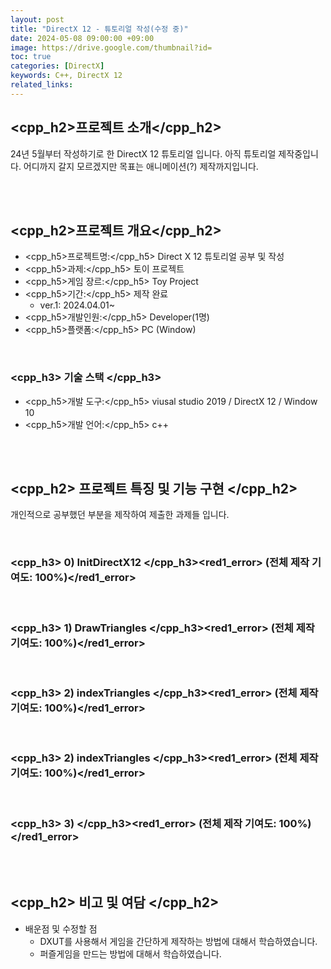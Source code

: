 ```yaml
---
layout: post
title: "DirectX 12 - 튜토리얼 작성(수정 중)"
date: 2024-05-08 09:00:00 +09:00
image: https://drive.google.com/thumbnail?id=
toc: true
categories: [DirectX]
keywords: C++, DirectX 12
related_links:
---
```


## <cpp_h2>프로젝트 소개</cpp_h2>

24년 5월부터 작성하기로 한 DirectX 12 튜토리얼 입니다. 아직 튜토리얼 제작중입니다. 어디까지 갈지 모르겠지만 목표는 애니메이션(?) 제작까지입니다.

<br>
<br>

## <cpp_h2>프로젝트 개요</cpp_h2>

- <span><cpp_h5>프로젝트명:</cpp_h5> Direct X 12 튜토리얼 공부 및 작성</span>
- <span><cpp_h5>과제:</cpp_h5> 토이 프로젝트</span>
- <span><cpp_h5>게임 장르:</cpp_h5> Toy Project</span>
- <span><cpp_h5>기간:</cpp_h5> 제작 완료</span>
    - ver.1: 2024.04.01~
- <span><cpp_h5>개발인원:</cpp_h5> Developer(1명)</span>
- <span><cpp_h5>플랫폼:</cpp_h5> PC (Window)</span>

<br>

### <cpp_h3> 기술 스택 </cpp_h3>

- <span><cpp_h5>개발 도구:</cpp_h5> viusal studio 2019 / DirectX 12 / Window 10</span>
- <span><cpp_h5>개발 언어:</cpp_h5> c++ </span>

<br>
<br>

## <cpp_h2> 프로젝트 특징 및 기능 구현 </cpp_h2>

개인적으로 공부했던 부분을 제작하여 제출한 과제들 입니다.


<br>

### <cpp_h3> 0) InitDirectX12 </cpp_h3><red1_error> (전체 제작 기여도: 100%)</red1_error>




<br>

### <cpp_h3> 1) DrawTriangles </cpp_h3><red1_error> (전체 제작 기여도: 100%)</red1_error>




<br>

### <cpp_h3> 2) indexTriangles </cpp_h3><red1_error> (전체 제작 기여도: 100%)</red1_error>



<br>

### <cpp_h3> 2) indexTriangles </cpp_h3><red1_error> (전체 제작 기여도: 100%)</red1_error>




<br>

### <cpp_h3> 3) </cpp_h3><red1_error> (전체 제작 기여도: 100%)</red1_error>






<br>
<br>

## <cpp_h2> 비고 및 여담 </cpp_h2>

- 배운점 및 수정할 점
	- DXUT를 사용해서 게임을 간단하게 제작하는 방법에 대해서 학습하였습니다.
	- 퍼즐게임을 만드는 방법에 대해서 학습하였습니다.
